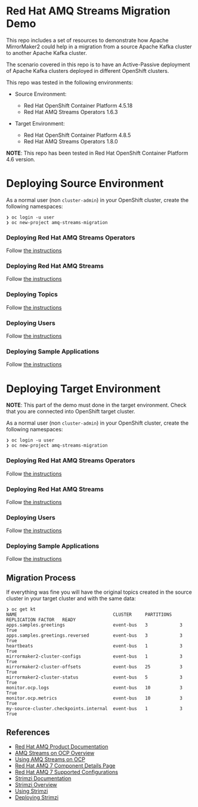 # Red Hat AMQ Streams Migration Demo

This repo includes a set of resources to demonstrate how Apache MirrorMaker2 could
help in a migration from a source Apache Kafka cluster to another Apache Kafka cluster.

The scenario covered in this repo is to have an Active-Passive deployment of Apache Kafka clusters
deployed in different OpenShift clusters.

This repo was tested in the following environments:

* Source Environment:
  * Red Hat OpenShift Container Platform 4.5.18
  * Red Hat AMQ Streams Operators 1.6.3

* Target Environment:
  * Red Hat OpenShift Container Platform 4.8.5
  * Red Hat AMQ Streams Operators 1.8.0


**NOTE**: This repo has been tested in Red Hat OpenShift Container Platform 4.6 version.

# Deploying Source Environment

As a normal user (non ```cluster-admin```) in your OpenShift cluster, create the following namespaces:

```shell
❯ oc login -u user
❯ oc new-project amq-streams-migration
```

### Deploying Red Hat AMQ Streams Operators

Follow [the instructions](./01-source-cluster/01-amq-streams-operator/README.md)

### Deploying Red Hat AMQ Streams

Follow [the instructions](./01-source-cluster/02-kafka/README.md)

### Deploying Topics

Follow [the instructions](./01-source-cluster/03-kafka-topics/README.md)

### Deploying Users

Follow [the instructions](./01-source-cluster/04-kafka-users/README.md)

### Deploying Sample Applications

Follow [the instructions](./01-source-cluster/05-sample-apps/README.md)

# Deploying Target Environment

**NOTE**: This part of the demo must done in the target environment. Check that you are
connected into OpenShift target cluster.

As a normal user (non ```cluster-admin```) in your OpenShift cluster, create the following namespaces:

```shell
❯ oc login -u user
❯ oc new-project amq-streams-migration
```

### Deploying Red Hat AMQ Streams Operators

Follow [the instructions](./02-target-cluster/01-amq-streams-operator/README.md)

### Deploying Red Hat AMQ Streams

Follow [the instructions](./02-target-cluster/02-kafka/README.md)

### Deploying Users

Follow [the instructions](./02-target-cluster/03-kafka-users/README.md)

### Deploying Sample Applications

Follow [the instructions](./02-target-cluster/05-sample-apps/README.md)

## Migration Process

If everything was fine you will have the original topics created in the source cluster
in your target cluster and with the same data:

```shell
❯ oc get kt
NAME                                    CLUSTER     PARTITIONS   REPLICATION FACTOR   READY
apps.samples.greetings                  event-bus   3            3                    True
apps.samples.greetings.reversed         event-bus   3            3                    True
heartbeats                              event-bus   1            3                    True
mirrormaker2-cluster-configs            event-bus   1            3                    True
mirrormaker2-cluster-offsets            event-bus   25           3                    True
mirrormaker2-cluster-status             event-bus   5            3                    True
monitor.ocp.logs                        event-bus   10           3                    True
monitor.ocp.metrics                     event-bus   10           3                    True
my-source-cluster.checkpoints.internal  event-bus   1            3                    True
```

## References

* [Red Hat AMQ Product Documentation](https://access.redhat.com/documentation/en-us/red_hat_amq/7.7/)
* [AMQ Streams on OCP Overview](https://access.redhat.com/documentation/en-us/red_hat_amq/7.7/html-single/amq_streams_on_openshift_overview/index)
* [Using AMQ Streams on OCP](https://access.redhat.com/documentation/en-us/red_hat_amq/7.7/html-single/using_amq_streams_on_openshift/index)
* [Red Hat AMQ 7 Component Details Page](https://access.redhat.com/articles/3188232)
* [Red Hat AMQ 7 Supported Configurations](https://access.redhat.com/articles/2791941)
* [Strimzi Documentation](https://strimzi.io/docs/latest/)
* [Strimzi Overview](https://strimzi.io/docs/overview/latest/)
* [Using Strimzi](https://strimzi.io/docs/operators/latest/using.html)
* [Deploying Strimzi](https://strimzi.io/docs/operators/latest/deploying.html)
